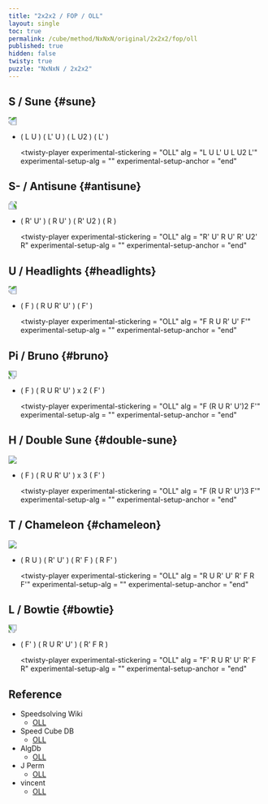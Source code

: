 ```yaml
---
title: "2x2x2 / FOP / OLL"
layout: single
toc: true
permalink: /cube/method/NxNxN/original/2x2x2/fop/oll
published: true
hidden: false
twisty: true
puzzle: "NxNxN / 2x2x2"
---
```

<span id="cube" puzzle="{{page.puzzle}}"></span>

<head>
  <base target="_blank">
</head>



## S / Sune {#sune}

<img src="https://www.speedsolving.com/wiki/images/f/f8/2x2Su.gif" style="transform:rotate(180deg)">

- ( L U ) ( L' U ) ( L U2 ) ( L' )

  <twisty-player
    experimental-stickering   = "OLL"
    alg                       = "L U L' U L U2 L'"
    experimental-setup-alg    = ""
    experimental-setup-anchor = "end"
  ></twisty-player>



## S- / Antisune {#antisune}

<img src="https://www.speedsolving.com/wiki/images/9/9b/2x2AS.gif" style="transform:rotate(-90deg)">

- ( R' U' ) ( R U' ) ( R' U2 ) ( R )

  <twisty-player
    experimental-stickering   = "OLL"
    alg                       = "R' U' R U' R' U2' R"
    experimental-setup-alg    = ""
    experimental-setup-anchor = "end"
  ></twisty-player>



## U / Headlights {#headlights}

<img src="https://www.speedsolving.com/wiki/images/1/1c/2x2He.gif" style="transform:rotate(180deg)">

- ( F ) ( R U R' U' ) ( F' )

  <twisty-player
    experimental-stickering   = "OLL"
    alg                       = "F R U R' U' F'"
    experimental-setup-alg    = ""
    experimental-setup-anchor = "end"
  ></twisty-player>



## Pi / Bruno {#bruno}

<img src="https://www.speedsolving.com/wiki/images/e/ed/2x2Pi.gif" style="transform:rotate(90deg)">

- ( F ) ( R U R' U' ) x 2 ( F' )

  <twisty-player
    experimental-stickering   = "OLL"
    alg                       = "F (R U R' U')2 F'"
    experimental-setup-alg    = ""
    experimental-setup-anchor = "end"
  ></twisty-player>



## H / Double Sune {#double-sune}

<img src="https://www.speedsolving.com/wiki/images/6/6e/2x2H.gif">

- ( F ) ( R U R' U' ) x 3 ( F' )

  <twisty-player
    experimental-stickering   = "OLL"
    alg                       = "F (R U R' U')3 F'"
    experimental-setup-alg    = ""
    experimental-setup-anchor = "end"
  ></twisty-player>



## T / Chameleon {#chameleon}

<img src="https://www.speedsolving.com/wiki/images/1/1b/2x2T.gif">

- ( R U ) ( R' U' ) ( R' F ) ( R F' )

  <twisty-player
    experimental-stickering   = "OLL"
    alg                       = "R U R' U' R' F R F'"
    experimental-setup-alg    = ""
    experimental-setup-anchor = "end"
  ></twisty-player>



## L / Bowtie {#bowtie}

<img src="https://www.speedsolving.com/wiki/images/9/99/2x2Bo.gif" style="transform:rotate(90deg)">

- ( F' ) ( R U R' U' ) ( R' F R )

  <twisty-player
    experimental-stickering   = "OLL"
    alg                       = "F' R U R' U' R' F R"
    experimental-setup-alg    = ""
    experimental-setup-anchor = "end"
  ></twisty-player>



## Reference

- Speedsolving Wiki
  - [OLL](https://www.speedsolving.com/wiki/index.php/OLL_(2x2x2))
- Speed Cube DB
  - [OLL](https://speedcubedb.com/a/2x2/OrtegaOLL)
- AlgDb
  - [OLL](http://algdb.net/puzzle/222/ortegaoll)
- J Perm
  - [OLL](https://jperm.net/algs/2x2oll)
- vincent
  - [OLL](https://m.blog.naver.com/vincentcube/60134585079)
